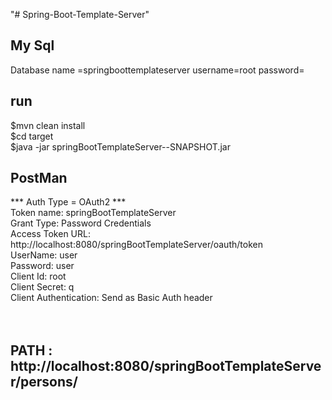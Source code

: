 "# Spring-Boot-Template-Server" 

## My Sql ##
Database name =springboottemplateserver
username=root
password=

## run 
$mvn clean install </br>
$cd target</br>
$java -jar springBootTemplateServer--SNAPSHOT.jar</br>

## PostMan
*** Auth Type = OAuth2 ***</br>
Token name: springBootTemplateServer</br>
Grant Type: Password Credentials</br>
Access Token URL: http://localhost:8080/springBootTemplateServer/oauth/token</br>
UserName: user</br>
Password: user</br>
Client Id: root</br>
Client Secret: q</br>
Client Authentication: Send as Basic Auth header</br>
</br></br>
## PATH : http://localhost:8080/springBootTemplateServer/persons/
